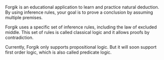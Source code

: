 <!--
	Markdown

	Copyright 2019 Andy Poudret. All rights reserved.
-->

Forgik is an educational application to learn and practice natural deduction.
By using inference rules, your goal is to prove a conclusion by assuming multiple premises.

Forgik uses a specific set of inference rules, including the law of excluded middle.
This set of rules is called classical logic and it allows proofs by contradiction.

Currently, Forgik only supports propositional logic.
But it will soon support first order logic, which is also called predicate logic.
